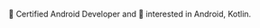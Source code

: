 🌱 Certified Android Developer and 👀 interested in Android, Kotlin.

<!---
NekopiCode/NekopiCode is a ✨ special ✨ repository because its `README.md` (this file) appears on your GitHub profile.
You can click the Preview link to take a look at your changes.
--->
